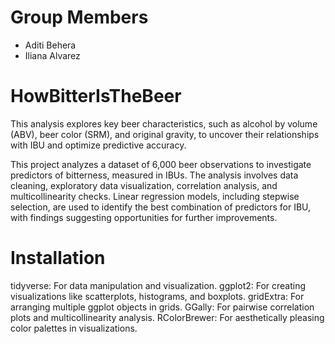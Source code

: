 # Group Members
- Aditi Behera
- Iliana Alvarez
  
# HowBitterIsTheBeer
This analysis explores key beer characteristics, such as alcohol by volume (ABV), beer color (SRM), and original gravity, to uncover their relationships with IBU and optimize predictive accuracy.

This project analyzes a dataset of 6,000 beer observations to investigate predictors of bitterness, measured in IBUs. The analysis involves data cleaning, exploratory data visualization, correlation analysis, and multicollinearity checks. Linear regression models, including stepwise selection, are used to identify the best combination of predictors for IBU, with findings suggesting opportunities for further improvements.

# Installation
tidyverse: For data manipulation and visualization.
ggplot2: For creating visualizations like scatterplots, histograms, and boxplots.
gridExtra: For arranging multiple ggplot objects in grids.
GGally: For pairwise correlation plots and multicollinearity analysis.
RColorBrewer: For aesthetically pleasing color palettes in visualizations.
